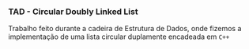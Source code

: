 ### TAD - Circular Doubly Linked List

Trabalho feito durante a cadeira de Estrutura de Dados, onde fizemos a implementação de uma lista circular duplamente encadeada em `C++`
